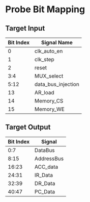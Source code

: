 # Probe Bit Mapping

## Target Input

Bit Index | Signal Name
-|-
0 | clk_auto_en
1 | clk_step
2 | reset
3:4 | MUX_select
5:12 | data_bus_injection
13 | AR_load
14 | Memory_CS
15 | Memory_WE

## Target Output

Bit Index | Signal
-|-
0:7 | DataBus
8:15 | AddressBus
16:23 | ACC_data
24:31 | IR_Data
32:39 | DR_Data
40:47 | PC_Data